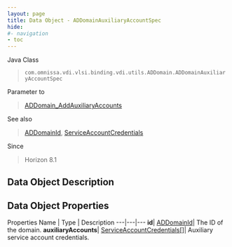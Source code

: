 ```yaml
---
layout: page
title: Data Object - ADDomainAuxiliaryAccountSpec
hide:
#- navigation
- toc
---
```






Java Class
> `com.omnissa.vdi.vlsi.binding.vdi.utils.ADDomain.ADDomainAuxiliaryAccountSpec`

Parameter to
> [ADDomain_AddAuxiliaryAccounts](vdi.utils.ADDomain.md#addAuxiliaryAccounts)

See also
> [ADDomainId](vdi.entity.ADDomainId.md), [ServiceAccountCredentials](vdi.utils.ADDomain.ServiceAccountCredentials.md)

Since
> Horizon 8.1


## Data Object Description

## Data Object Properties
Properties
Name |  Type |  Description
---|---|---
**id**| [ADDomainId](vdi.entity.ADDomainId.md)|  The ID of the domain.
**auxiliaryAccounts**| [ServiceAccountCredentials[]](vdi.utils.ADDomain.ServiceAccountCredentials.md)|  Auxiliary service account credentials.


 
